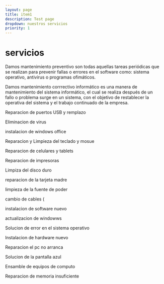 ```yaml
---
layout: page
title: item1
description: Test page
dropdown: nuestros servicios
priority: 1
---
```

# servicios 

 Damos mantenimiento preventivo son todas aquellas tareas periódicas que se realizan para prevenir fallas o errores en el software como: sistema operativo, antivirus o programas ofimáticos.


 Damos mantenimiento corrrectivo  informático es una manera de mantenimiento del sistema informático, el cual se realiza después de un fallo o problema surge en un sistema, con el objetivo de restablecer la operativa del sistema y el trabajo continuado de la empresa.


Reparacion de puertos USB y remplazo 

Eliminacion de virus 

instalacion de windows office 

Reparacion y Limpieza del teclado y mosue 

Reparacion de celulares y tablets

Reparacion de impresoras 

Limpiza del disco duro 

reparacion de la tarjeta madre 

limpieza de la fuente de poder 

cambio de cables (

instalacion de software nuevo 

actualizacion de windowws 

Solucion de error en el sistema operativo

Instalacion de hardware nuevo

Reparacion el pc no arranca

Solucion de la pantalla azul

Ensamble de equipos de computo

Reparacion de memoria insuficiente
